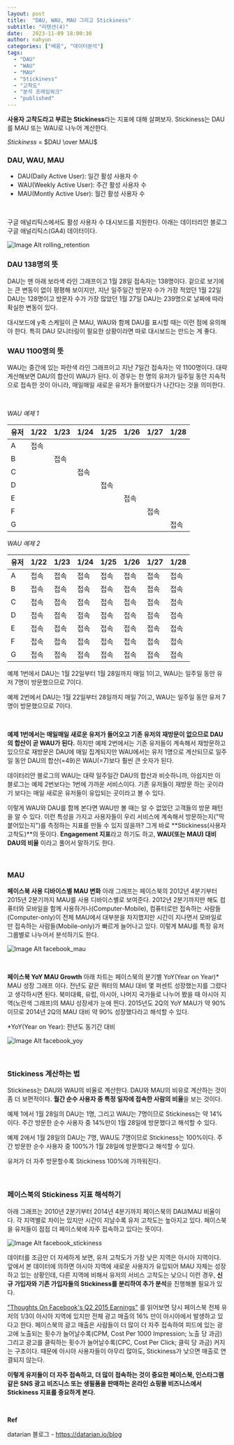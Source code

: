 ```yaml
---
layout: post
title:  "DAU, WAU, MAU 그리고 Stickiness"
subtitle: "리텐션(4)"
date:   2023-11-09 18:00:30
author: nahyun
categories: ["배움", "데이터분석"]
tags:
  - "DAU"
  - "WAU"
  - "MAU"
  - "Stickiness"
  - "고착도"
  - "분석 프레임워크"
  - "published"
---
```


**사용자 고착도라고 부르는 Stickiness**라는 지표에 대해 살펴보자. Stickiness는 DAU를 MAU 또는 WAU로 나누어 계산한다.


*Stickiness* = $DAU \over MAU$



### DAU, WAU, MAU
- DAU(Daily Active User): 일간 활성 사용자 수
- WAU(Weekly Active User): 주간 활성 사용자 수
- MAU(Montly Active User): 월간 활성 사용자 수

<br>

구글 애널리틱스에서도 활성 사용자 수 대시보드를 지원한다. 아래는 데이터리안 블로그 구글 애널리틱스(GA4) 데이터이다.

![Image Alt rolling_retention](/assets/img/231109/DAU.png)

### DAU 138명의 뜻
DAU는 맨 아래 보라색 라인 그래프이고 1월 28일 접속자는 138명이다. 겉으로 보기에는 큰 변동이 없이 평평해 보이지만, 지난 일주일간 방문자 수가 가장 적었던 1월 22일 DAU는 128명이고 방문자 수가 가장 많았던 1월 27일 DAU는 239명으로 날짜에 따라 확실한 변동이 있다.

대시보드에 y축 스케일이 큰 MAU, WAU와 함께 DAU를 표시할 때는 이런 점에 유의해야 한다. 특히 DAU 모니터링이 필요한 상황이라면 따로 대시보드는 만드는 게 좋다.

### WAU 1100명의 뜻
WAU는 중간에 있는 파란색 라인 그래프이고 지난 7일간 접속자는 약 1100명이다. 대략 계산해보면 DAU의 합산이 WAU가 된다. 이 경우는 한 명의 유저가 일주일 동안 지속적으로 접속한 것이 아니라, 매일매일 새로운 유저가 들어왔다가 나간다는 것을 의미한다.

<br>

*WAU 예제 1*

| 유저 | 1/22 | 1/23 | 1/24 | 1/25 | 1/26 | 1/27 | 1/28 |
|------|------|------|------|------|------|------|------|
| A    | 접속 | ㅤ   | ㅤ   | ㅤ   | ㅤ   | ㅤ   | ㅤ   |
| B    | ㅤ   | 접속 | ㅤ   | ㅤ   | ㅤ   | ㅤ   | ㅤ   |
| C    | ㅤ   | ㅤ   | 접속 | ㅤ   | ㅤ   | ㅤ   | ㅤ   |
| D    | ㅤ   | ㅤ   | ㅤ   | 접속 | ㅤ   | ㅤ   | ㅤ   |
| E    | ㅤ   | ㅤ   | ㅤ   | ㅤ   | 접속 | ㅤ   | ㅤ   |
| F    | ㅤ   | ㅤ   | ㅤ   | ㅤ   | ㅤ   | 접속 | ㅤ   |
| G    | ㅤ   | ㅤ   | ㅤ   | ㅤ   | ㅤ   | ㅤ   | 접속 |


*WAU 예제 2*

| 유저 | 1/22 | 1/23 | 1/24 | 1/25 | 1/26 | 1/27 | 1/28 |
|------|------|------|------|------|------|------|------|
| A    | 접속 | 접속 | 접속 | 접속 | 접속 | 접속 | 접속 |
| B    | 접속 | 접속 | 접속 | 접속 | 접속 | 접속 | 접속 |
| C    | 접속 | 접속 | 접속 | 접속 | 접속 | 접속 | 접속 |
| D    | 접속 | 접속 | 접속 | 접속 | 접속 | 접속 | 접속 |
| E    | 접속 | 접속 | 접속 | 접속 | 접속 | 접속 | 접속 |
| F    | 접속 | 접속 | 접속 | 접속 | 접속 | 접속 | 접속 |
| G    | 접속 | 접속 | 접속 | 접속 | 접속 | 접속 | 접속 |


예제 1번에서 DAU는 1월 22일부터 1월 28일까지 매일 1이고, WAU는 일주일 동안 유저 7명이 방문했으므로 7이다.

예제 2번에서 DAU는 1월 22일부터 28일까지 매일 7이고, WAU는 일주일 동안 유저 7명이 방문했으므로 7이다.

<br>

**예제 1번에서는 매일매일 새로운 유저가 들어오고 기존 유저의 재방문이 없으므로 DAU의 합산이 곧 WAU가 된다.** 하지만 예제 2번에서는 기존 유저들이 계속해서 재방문하고 있으므로 재방문은 DAU에 매일 집계되지만 WAU에서는 유저 1명으로 계산되므로 일주일 동안 DAU의 합산(=49)은 WAU(=7)보다 훨씬 큰 숫자가 된다.

데이터리안 블로그의 WAU는 대략 일주일간 DAU의 합산과 비슷하니까, 아쉽지만 이 블로그는 예제 2번보다는 1번에 가까운 서비스이다. 기존 유저들이 재방문 하는 곳이라기 보다는 매일 새로운 유저들이 유입되는 곳이라고 볼 수 있다.
 
이렇게 WAU와 DAU를 함께 본다면 WAU만 볼 때는 알 수 없었던 고객들의 방문 패턴을 알 수 있다. 이런 특성을 가지고 사용자들이 우리 서비스에 계속해서 방문하는지("딱 붙어있는지")를 측정하는 지표를 만들 수 있지 않을까? 그게 바로 **Stickiness(사용자 고착도)**의 뜻이다. **Engagement 지표**라고 하기도 하고, **WAU(또는 MAU) 대비 DAU의 비율** 이라고 풀어서 말하기도 한다.

<br>

### MAU

**페이스북 사용 디바이스별 MAU 변화**
아래 그래프는 페이스북의 2012년 4분기부터 2015년 2분기까지 MAU를 사용 디바이스별로 보여준다. 2012년 2분기까지만 해도 컴퓨터와 모바일을 함께 사용하거나(Computer-Mobile), 컴퓨터로만 접속하는 사람들(Computer-only)이 전체 MAU에서 대부분을 차지했지만 시간이 지나면서 모바일로만 접속하는 사람들(Mobile-only)가 빠르게 늘어나고 있다.
이렇게 MAU를 특정 유저 그룹별로 나누어서 분석하기도 한다.


![Image Alt facebook_mau](/assets/img/231109/facebook_mau.png)

<br>

**페이스북 YoY MAU Growth**
아래 차트는 페이스북의 분기별 YoY(Year on Year)* MAU 성장 그래프 이다. 전년도 같은 쿼터의 MAU 대비 몇 퍼센트 성장했는지를 그렸다고 생각하시면 된다. 북미대륙, 유럽, 아시아, 나머지 국가들로 나누어 봤을 때 아시아 지역(노란색 그래프)의 MAU 성장세가 눈에 띈다. 2015년도 2Q의 YoY MAU가 약 90% 이므로 2014년 2Q의 MAU 대비 약 90% 성장했다라고 해석할 수 있다.

*YoY(Year on Year): 전년도 동기간 대비

![Image Alt facebook_yoy](/assets/img/231109/facebook_yoy.png)

<br>

### Stickiness 계산하는 법
Stickiness는 DAU와 WAU의 비율로 계산한다. DAU와 MAU의 비유로 계산하는 것이 좀 더 보편적이다. **월간 순수 사용자 중 특정 일자에 접속한 사람의 비율**을 보는 것이다.

예제 1에서 1월 28일의 DAU는 1명, 그리고 WAU는 7명이므로 Stickiness는 약 14%이다. 주간 방문한 순수 사용자 중 14%만이 1월 28일에 방문했다고 해석할 수 있다. 

예제 2에서 1월 28일의 DAU는 7명, WAU도 7명이므로 Stickiness는 100%이다. 주간 방문한 순수 사용자 중 100%가 1월 28일에 방문했다고 해석할 수 있다.

유저가 더 자주 방문할수록 Stickiness 100%에 가까워진다.

<br>

### 페이스북의 Stickiness 지표 해석하기
아래 그래프는 2010년 2분기부터 2014년 4분기까지 페이스북의 DAU/MAU 비율이다. 각 지역별로 차이는 있지만 시간이 지날수록 유저 고착도는 높아지고 있다. 페이스북을 유저들이 점점 더 페이스북에 자주 접속하고 있다는 뜻이다.

![Image Alt facebook_stickiness](/assets/img/231109/facebook_stickiness.png)


데이터를 조금만 더 자세하게 보면, 유저 고착도가 가장 낮은 지역은 아시아 지역이다. 앞에서 본 데이터에 의하면 아시아 지역에 새로운 사용자가 유입되어 MAU 자체는 성장하고 있는 상황인데, 다른 지역에 비해서 유저의 서비스 고착도는 낮으니 이런 경우, **신규 가입자와 기존 가입자들의 Stickiness를 분리하여 추가 분석**을 진행해볼 필요가 있다.
 
["Thoughts On Facebook's Q2 2015 Earnings"](https://www.beyonddevic.es/2015/07/29/thoughts-on-facebooks-q2-2015-earnings/) 를 읽어보면 당시 페이스북 전체 유저의 1/3이 아시아 지역에 있지만 전체 광고 매출의 16% 만이 아시아에서 발생하고 있다고 한다. 페이스북의 광고 매출은 사람들이 더 많이 더 자주 접속하여 피드에 있는 광고에 노출되는 횟수가 늘어날수록(CPM, Cost Per 1000 Impression; 노출 당 과금) 그리고 광고를 클릭하는 횟수가 늘어날수록(CPC, Cost Per Click; 클릭 당 과금) 커지는 구조이다. 때문에 아시아 사용자들이 아무리 많아도, Stickiness가 낮으면 매출로 연결되지 않는다.

**이렇게 유저들이 더 자주 접속하고, 더 많이 접속하는 것이 중요한 페이스북, 인스타그램 같은 SNS 광고 비즈니스 또는 생필품을 판매하는 온라인 쇼핑몰 비즈니스에서 Stickiness 지표를 중요하게 본다.**

<br>

**Ref**

datarian 블로그 - https://datarian.io/blog